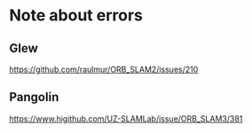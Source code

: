 # Note about errors

## Glew
https://github.com/raulmur/ORB_SLAM2/issues/210

## Pangolin
https://www.higithub.com/UZ-SLAMLab/issue/ORB_SLAM3/381
